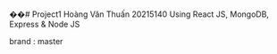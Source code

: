 ��#   P r o j e c t 1 
 
 Hoàng Văn Thuấn 20215140
Using React JS, MongoDB, Express & Node JS

brand : master
